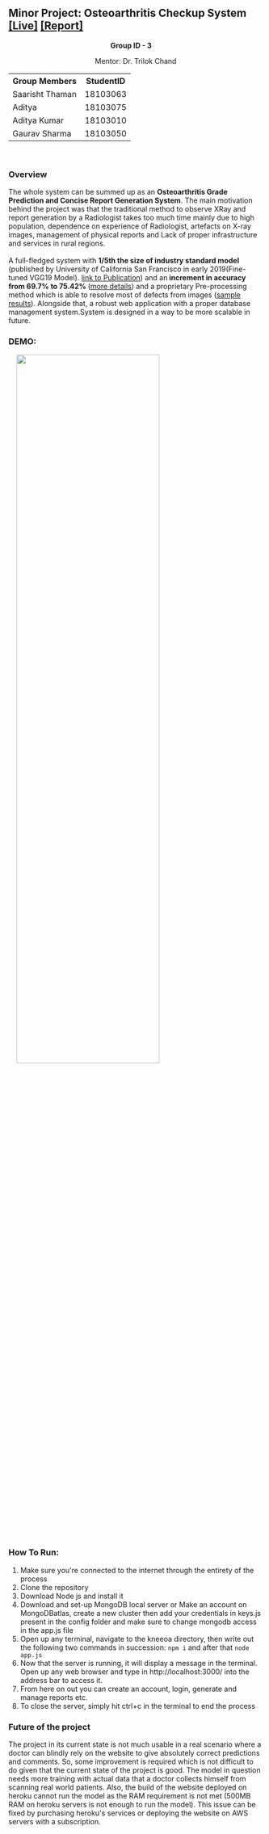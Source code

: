 
## Minor Project: Osteoarthritis Checkup System [[Live]](https://oa-checkup-system.herokuapp.com/) [[Report]](https://github.com/SaarishtThaman/Minor-Project/blob/master/Report.pdf)

<div style="margin: 0 auto; width: 100px;" ><b> Group ID - 3</b></div>

<p style="text-align: center;">Mentor: Dr. Trilok Chand<p>

<table style="margin-left: auto;margin-right: auto;">
  <tr><th>Group Members</th><th>StudentID</th></tr>
  <tr><td>Saarisht Thaman</td><td>18103063</td></tr>
  <tr><td>Aditya</td><td>18103075</td></tr>
  <tr><td>Aditya Kumar</td><td>18103010</td></tr>
  <tr><td>Gaurav Sharma</td><td>18103050</td></tr>
</table>
<br>

### Overview
The whole system can be summed up as an <b>Osteoarthritis Grade Prediction and Concise Report Generation System</b>. The main motivation behind the project was that the traditional method to observe XRay and report generation by a Radiologist takes too much time mainly due to high population, dependence on experience of Radiologist, artefacts on X-ray images, management of physical reports and Lack of proper infrastructure and services in rural regions.
<br><br>
A full-fledged system with <b>1/5th the size of industry standard model</b> (published by University of California San Francisco in early 2019(Fine-tuned VGG19 Model). [link to Publication](https://www.sciencedirect.com/science/article/abs/pii/S0895611118304956?via%3Dihub)) and an<b> increment in accuracy from 69.7% to 75.42% </b>([more details](https://github.com/SaarishtThaman/Minor-Project/blob/master/SystemDetails/ModelDetails.png)) and a proprietary Pre-processing method which is able to resolve most of defects from images ([sample results](https://github.com/SaarishtThaman/Minor-Project/blob/master/SystemDetails/SamplePreprocessedResults.jpg)). Alongside that, a robust web application with a proper database management system.System is designed in a way to be more scalable in future.

### DEMO:
&nbsp;&nbsp;&nbsp;&nbsp;<img src="https://github.com/SaarishtThaman/Minor-Project/blob/master/SystemDetails/Demo.gif" width="75%" height="60%"><br>


### How To Run:

 1. Make sure you're connected to the internet through the entirety of the process
 2. Clone the repository
 3. Download Node js and install it
 4. Download and set-up MongoDB local server or Make an account on MongoDBatlas, create a new cluster then add your credentials in keys.js present in the config folder and make sure to change mongodb access in the app.js file
 5. Open up any terminal, navigate to the kneeoa directory, then write out the following two commands in succession:
<code>npm i</code> and after that
<code>node app.js</code>
 6. Now that the server is running, it will display a message in the terminal. Open up any web browser and type in http://localhost:3000/ into the address bar to access it.
 7. From here on out you can create an account, login, generate and manage reports etc.
 8. To close the server, simply hit ctrl+c in the terminal to end the process
 
 
 ### Future of the project
The project in its current state is not much usable in a real scenario where a doctor can blindly rely on the website to give absolutely correct predictions and comments. So, some improvement is required which is not difficult to do given that the current state of the project is good.
The model in question needs more training with actual data that a doctor collects himself from scanning real world patients. Also, the build of the website deployed on heroku cannot run the model as the RAM requirement is not met (500MB RAM on heroku servers is not enough to run the model). This issue can be fixed by purchasing heroku's services or deploying the website on AWS servers with a subscription.

